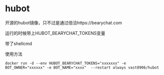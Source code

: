 # hubot

开源的hubot镜像，只不过是通过倍洽https://bearychat.com

运行的时候带上HUBOT_BEARYCHAT_TOKENS变量

带了shellcmd

使用方法
```
docker run -d --env HUBOT_BEARYCHAT_TOKENS="xxxxxxx" -e BOT_OWNER="xxxxxx" -e BOT_NAME="xxxx"  --restart always vast0906/hubot   
```
